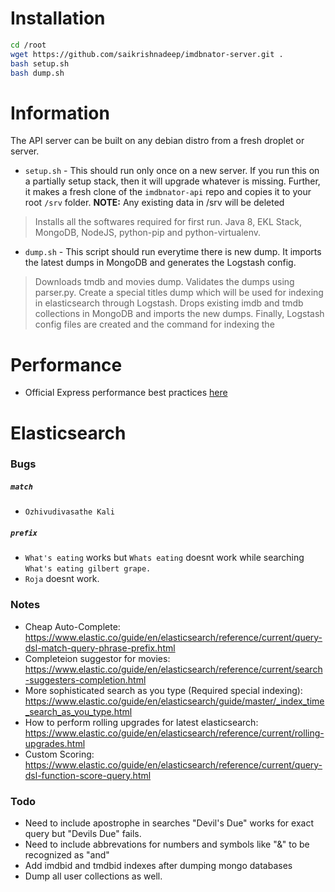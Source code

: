 # Installation

```sh
cd /root
wget https://github.com/saikrishnadeep/imdbnator-server.git .
bash setup.sh
bash dump.sh
```

# Information

The API server can be built on any debian distro from a fresh droplet or server.

- `setup.sh` - This should run only once on a new server. If you run this on a partially setup stack, then it will upgrade whatever is missing. Further, it makes a fresh clone of the `imdbnator-api` repo and copies it to your root `/srv` folder. **NOTE:** Any existing data in /srv will be deleted
> Installs all the softwares required for first run. Java 8, EKL Stack, MongoDB, NodeJS, python-pip and python-virtualenv.

- `dump.sh` - This script should run everytime there is new dump. It imports the latest dumps in MongoDB and generates the Logstash config.
> Downloads tmdb and movies dump. Validates the dumps using parser.py. Create a special titles dump which will be used for indexing in elasticsearch through Logstash. Drops existing imdb and tmdb collections in MongoDB and imports the new dumps. Finally, Logstash config files are created and the command for indexing the


# Performance

- Official Express performance best practices [here](https://expressjs.com/en/advanced/best-practice-performance.html#do-logging-correctly)


# Elasticsearch

### Bugs

##### `match`

- `Ozhivudivasathe Kali`

##### `prefix`

- `What's eating` works but `Whats eating` doesnt work while searching `What's eating gilbert grape.`
- `Roja` doesnt work.


### Notes

- Cheap Auto-Complete: https://www.elastic.co/guide/en/elasticsearch/reference/current/query-dsl-match-query-phrase-prefix.html
- Completeion suggestor for movies: https://www.elastic.co/guide/en/elasticsearch/reference/current/search-suggesters-completion.html
- More sophisticated search as you type (Required special indexing): https://www.elastic.co/guide/en/elasticsearch/guide/master/_index_time_search_as_you_type.html
- How to perform rolling upgrades for latest elasticsearch: https://www.elastic.co/guide/en/elasticsearch/reference/current/rolling-upgrades.html
- Custom Scoring: https://www.elastic.co/guide/en/elasticsearch/reference/current/query-dsl-function-score-query.html

### Todo

- Need to include apostrophe in searches "Devil's Due" works for exact query but "Devils Due" fails.
- Need to include abbrevations for numbers and symbols like "&" to be recognized as "and"
- Add imdbid and tmdbid indexes after dumping mongo databases
- Dump all user collections as well.

